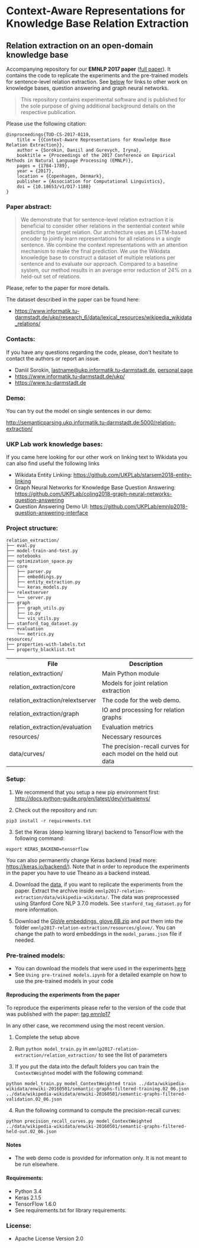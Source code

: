 # Context-Aware Representations for Knowledge Base Relation Extraction

## Relation extraction on an open-domain knowledge base


Accompanying repository for our **EMNLP 2017 paper** ([full paper](http://aclweb.org/anthology/D17-1188)). It contains the code to replicate the experiments and the pre-trained models for sentence-level relation extraction. 
See [below](#ukp-lab-work-knowledge-bases) for links to other work on knowledge bases, question answering and graph neural networks.

> This repository contains experimental software and is published for the sole purpose of giving additional background details on the respective publication.
 
Please use the following citation:

```
@inproceedings{TUD-CS-2017-0119,
	title = {{Context-Aware Representations for Knowledge Base Relation Extraction}},
	author = {Sorokin, Daniil and Gurevych, Iryna},
	booktitle = {Proceedings of the 2017 Conference on Empirical Methods in Natural Language Processing (EMNLP)},
	pages = {1784-1789},
	year = {2017},
	location = {Copenhagen, Denmark},
	publisher = {Association for Computational Linguistics},
	doi = {10.18653/v1/D17-1188}
}
```

### Paper abstract:
> We demonstrate that for sentence-level relation extraction it is beneficial to consider other relations in the sentential context while predicting the target relation. Our architecture uses an LSTM-based encoder to jointly learn representations for all relations in a single sentence. 
We combine the context representations with an attention mechanism to make the final prediction. 
> We use the Wikidata knowledge base to construct a dataset of multiple relations per sentence and to evaluate our approach. Compared to a baseline system, our method results in an average error reduction of 24\% on a held-out set of relations.

Please, refer to the paper for more details.

The dataset described in the paper can be found here:
 * https://www.informatik.tu-darmstadt.de/ukp/research_6/data/lexical_resources/wikipedia_wikidata_relations/

 
### Contacts:
If you have any questions regarding the code, please, don't hesitate to contact the authors or report an issue.
  * Daniil Sorokin, lastname@ukp.informatik.tu-darmstadt.de, [personal page](https://www.informatik.tu-darmstadt.de/ukp/ukp_home/staff_ukp/detailseite_mitarbeiter_1_41984.en.jsp)
  * https://www.informatik.tu-darmstadt.de/ukp/
  * https://www.tu-darmstadt.de
  
### Demo:

You can try out the model on single sentences in our demo: 

http://semanticparsing.ukp.informatik.tu-darmstadt.de:5000/relation-extraction/

### UKP Lab work knowledge bases:
If you came here looking for our other work on linking text to Wikidata you can also find useful the following links

* Wikidata Entity Linking: https://github.com/UKPLab/starsem2018-entity-linking
* Graph Neural Networks for Knowledge Base Question Answering: https://github.com/UKPLab/coling2018-graph-neural-networks-question-answering
* Question Answering Demo UI: https://github.com/UKPLab/emnlp2018-question-answering-interface

### Project structure:
```
relation_extraction/
├── eval.py
├── model-train-and-test.py
├── notebooks
├── optimization_space.py
├── core
│   ├── parser.py
│   ├── embeddings.py
│   ├── entity_extraction.py
│   └── keras_models.py
├── relextserver
│   └── server.py
├── graph
│   ├── graph_utils.py
│   ├── io.py
│   └── vis_utils.py
├── stanford_tag_dataset.py
└── evaluation
    └── metrics.py
resources/
├── properties-with-labels.txt
└── property_blacklist.txt
```

<table>
    <tr>
        <th>File</th><th>Description</th>
    </tr>
    <tr>
        <td>relation_extraction/</td><td>Main Python module</td>
    </tr>
    <tr>
        <td>relation_extraction/core</td><td>Models for joint relation extraction</td>
    </tr>
    <tr>
        <td>relation_extraction/relextserver</td><td>The code for the web demo.</td>
    </tr>
    <tr>
        <td>relation_extraction/graph</td><td>IO and processing for relation graphs</td>
    </tr>
    <tr>
        <td>relation_extraction/evaluation</td><td>Evaluation metrics</td>
    </tr>
    <tr>
        <td>resources/</td><td>Necessary resources</td>
    </tr>
    <tr>
        <td>data/curves/</td><td>The precision-recall curves for each model on the held out data</td>
    </tr>
</table>

### Setup:

1. We recommend that you setup a new pip environment first: http://docs.python-guide.org/en/latest/dev/virtualenvs/

2. Check out the repository and run:
```
pip3 install -r requirements.txt
```

3. Set the Keras (deep learning library) backend to TensorFlow  with the following command:
```
export KERAS_BACKEND=tensorflow
```
   You can also permanently change Keras backend (read more: https://keras.io/backend/). 
   Note that in order to reproduce the experiments in the paper you have to use Theano as a backend instead.

4. Download the [data](https://www.informatik.tu-darmstadt.de/ukp/research_6/data/lexical_resources/wikipedia_wikidata_relations/), if you want to replicate the experiments from the paper.
Extract the archive inside `emnlp2017-relation-extraction/data/wikipedia-wikidata/`. The data was preprocessed using Stanford Core NLP 3.7.0 models. See `stanford_tag_dataset.py` for more information.

5. Download the [GloVe embeddings, glove.6B.zip](https://nlp.stanford.edu/projects/glove/)
and put them into the folder `emnlp2017-relation-extraction/resources/glove/`. You can change the path to word embeddings in the `model_params.json` file if needed.

### Pre-trained models:
* You can download the models that were used in the experiments [here](https://fileserver.ukp.informatik.tu-darmstadt.de/emnlp2017-relation-extraction/EMNLP2017_DS_IG_relation_extraction_trained_models.zip)
* See `Using pre-trained models.ipynb` for a detailed example on how to use the pre-trained models in your code

#### Reproducing the experiments from the paper
To reproduce the experiments please refer to the version of the code that was published with the paper:
[tag emnlp17](https://github.com/UKPLab/emnlp2017-relation-extraction/tree/emnlp17)

In any other case, we recommend using the most recent version.

1. Complete the setup above 

2. Run `python model_train.py` in `emnlp2017-relation-extraction/relation_extraction/` to see the list of parameters

3. If you put the data into the default folders you can train the `ContextWeighted` model with the following command:
```
python model_train.py model_ContextWeighted train ../data/wikipedia-wikidata/enwiki-20160501/semantic-graphs-filtered-training.02_06.json ../data/wikipedia-wikidata/enwiki-20160501/semantic-graphs-filtered-validation.02_06.json
```

4. Run the following command to compute the precision-recall curves:
```
python precision_recall_curves.py model_ContextWeighted ../data/wikipedia-wikidata/enwiki-20160501/semantic-graphs-filtered-held-out.02_06.json
```

#### Notes

- The web demo code is provided for information only. It is not meant to be run elsewhere.

#### Requirements:
* Python 3.4
* Keras 2.1.5
* TensorFlow 1.6.0
* See requirements.txt for library requirements. 

### License:
* Apache License Version 2.0
